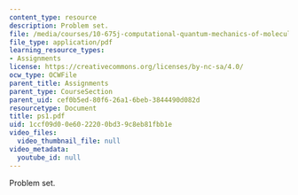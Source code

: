 ```yaml
---
content_type: resource
description: Problem set.
file: /media/courses/10-675j-computational-quantum-mechanics-of-molecular-and-extended-systems-fall-2004/1ccf09d00e6022200bd39c8eb81fbb1e_ps1.pdf
file_type: application/pdf
learning_resource_types:
- Assignments
license: https://creativecommons.org/licenses/by-nc-sa/4.0/
ocw_type: OCWFile
parent_title: Assignments
parent_type: CourseSection
parent_uid: cef0b5ed-80f6-26a1-6beb-3844490d082d
resourcetype: Document
title: ps1.pdf
uid: 1ccf09d0-0e60-2220-0bd3-9c8eb81fbb1e
video_files:
  video_thumbnail_file: null
video_metadata:
  youtube_id: null
---
```

Problem set.